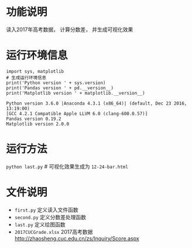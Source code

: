 # 功能说明

读入2017年高考数据， 计算分数差， 并生成可视化效果 

# 运行环境信息
```
import sys, matplotlib
# 生成运行环境信息
print('Python version ' + sys.version)
print('Pandas version ' + pd.__version__)
print('Matplotlib version ' + matplotlib.__version__)

Python version 3.6.0 |Anaconda 4.3.1 (x86_64)| (default, Dec 23 2016, 13:19:00) 
[GCC 4.2.1 Compatible Apple LLVM 6.0 (clang-600.0.57)]
Pandas version 0.19.2
Matplotlib version 2.0.0
```

# 运行方法 

`python last.py` # 可视化效果生成为 `12-24-bar.html`

# 文件说明

* `first.py`  定义读入文件函数
* `second.py` 定义分数差处理函数
* `last.py`   定义绘图函数
* `2017CUCGrade.xlsx` 2017高考数据 http://zhaosheng.cuc.edu.cn/zs/Inquiry/Score.aspx
